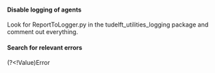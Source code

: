 #### Disable logging of agents
Look for ReportToLogger.py in the tudelft_utilities_logging package and comment out everything.

#### Search for relevant errors
(?<!Value)Error
